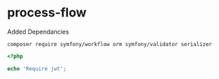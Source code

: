 # process-flow

Added Dependancies
```
composer require symfony/workflow orm symfony/validator serializer
```

```php
<?php

echo 'Require jwt';
```
